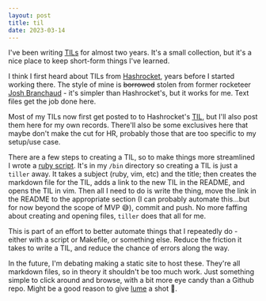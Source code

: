 ```yaml
---
layout: post
title: til
date: 2023-03-14
---
```


I've been writing [TILs][my_tils] for almost two years. It's a small
collection, but it's a nice place to keep short-form things I've learned.

I think I first heard about TILs from [Hashrocket][hr_tils], years before I
started working there. The style of mine is ~~borrowed~~ stolen from former
rocketeer [Josh Branchaud][jbranchaud_tils] - it's simpler than Hashrocket's,
but it works for me. Text files get the job done here.

Most of my TILs now first get posted to to Hashrocket's [TIL][hr_tils], but I'll
also post them here for my own records. There'll also be some exclusives here
that maybe don't make the cut for HR, probably those that are too specific to my
setup/use case.

There are a few steps to creating a TIL, so to make things more streamlined I
wrote a [ruby script][til_script]. It's in my `/bin` directory so creating a TIL
is just a `tiller` away. It takes a subject (ruby, vim, etc) and the title; then
creates the markdown file for the TIL, adds a link to the new TIL in the README,
and opens the TIL in vim. Then all I need to do is write the thing, move the
link in the README to the appropriate section (I can probably automate
this...but for now beyond the scope of MVP 😅), commit and push. No more faffing
about creating and opening files, `tiller` does that all for me.

This is part of an effort to better automate things that I repeatedly do -
either with a script or Makefile, or something else. Reduce the friction it
takes to write a TIL, and reduce the chance of errors along the way.

In the future, I'm debating making a static site to host these. They're all
markdown files, so in theory it shouldn't be too much work. Just something
simple to click around and browse, with a bit more eye candy than a Github repo.
Might be a good reason to give [lume][lume] a shot 🤔.


[my_tils]: https://github.com/ayunker/til
[hr_tils]: https://til.hashrocket.com/
[jbranchaud_tils]: https://github.com/jbranchaud/til
[til_script]: https://github.com/ayunker/dotfiles/blob/master/bin/tiller
[lume]: https://lume.land/

